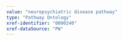 ```yaml
---
value: "neuropsychiatric disease pathway"
type: "Pathway Ontology"
xref-identifier: "0000240"
xref-dataSource: "PW"
---
```

